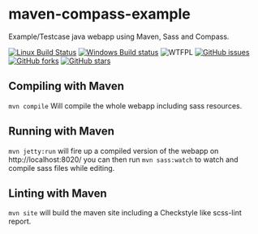 # maven-compass-example

Example/Testcase java webapp using Maven, Sass and Compass.

[![Linux Build Status](https://travis-ci.org/mprins/maven-compass-example.svg?branch=master)](https://travis-ci.org/mprins/maven-compass-example)
[![Windows Build status](https://ci.appveyor.com/api/projects/status/27a2fsi72a4rke53/branch/master?svg=true)](https://ci.appveyor.com/project/mprins/maven-compass-example/branch/master)
![WTFPL](http://www.wtfpl.net/wp-content/uploads/2012/12/wtfpl-badge-1.png)
[![GitHub issues](https://img.shields.io/github/issues/mprins/maven-compass-example.svg)](https://github.com/mprins/maven-compass-example/issues)
[![GitHub forks](https://img.shields.io/github/forks/mprins/maven-compass-example.svg)](https://github.com/mprins/maven-compass-example/network)
[![GitHub stars](https://img.shields.io/github/stars/mprins/maven-compass-example.svg)](https://github.com/mprins/maven-compass-example/stargazers)


## Compiling with Maven

`mvn compile` Will compile the whole webapp including sass resources.

## Running with Maven

`mvn jetty:run` will fire up a compiled version of the webapp on http://localhost:8020/ you can then run `mvn sass:watch` to watch and compile sass files while editing.

## Linting with Maven

`mvn site` will build the maven site including a Checkstyle like scss-lint report.
